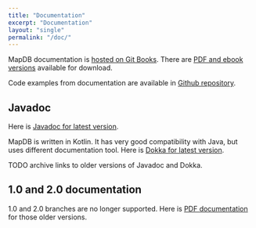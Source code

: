 ```yaml
---
title: "Documentation"
excerpt: "Documentation"
layout: "single"
permalink: "/doc/"
---
```


MapDB documentation is [hosted on Git Books](https://jankotek.gitbooks.io/mapdb/content/).
There are  [PDF and ebook versions](https://www.gitbook.com/book/jankotek/mapdb/details) available for download.

Code examples from documentation are available in [Github repository](https://github.com/jankotek/mapdb-site/tree/master/src/test/java/doc).


Javadoc
------------

Here is [Javadoc for latest version](/javadoc/latest/mapdb).

MapDB is written in Kotlin. It has very good compatibility with Java, but uses different
documentation tool. Here is [Dokka for latest version](/dokka/latest/mapdb/org.mapdb/).

TODO archive links to older versions of Javadoc and Dokka.


1.0 and 2.0 documentation
-------------------------------

1.0 and 2.0 branches are no longer supported. Here is [PDF documentation](/down/mapdb-manual-20.pdf) for those older versions.